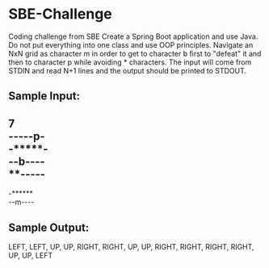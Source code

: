 # SBE-Challenge  
Coding challenge from SBE
Create a Spring Boot application and use Java. Do not put everything into one
class and use OOP principles.
Navigate an NxN grid as character m in order to get to character b first to
"defeat" it and then to character p while avoiding * characters.
The input will come from STDIN and read N+1 lines and the output should be 
printed to STDOUT.
  
## Sample Input:  
7  
-----p-  
-*****-  
--b----  
**-----  
-------  
-******  
--m----  

## Sample Output:
LEFT, LEFT, UP, UP, RIGHT, RIGHT, UP, UP, RIGHT, RIGHT, RIGHT,
RIGHT, UP, UP, LEFT
